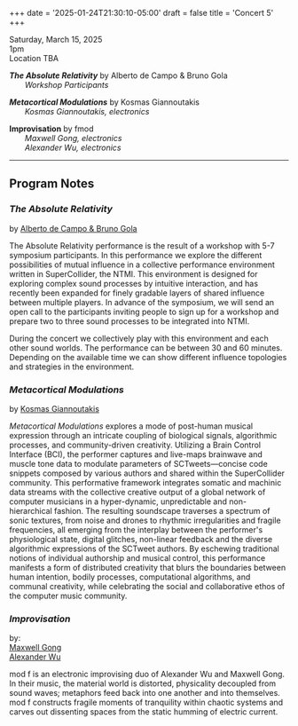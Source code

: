 
+++
date = '2025-01-24T21:30:10-05:00'
draft = false
title = 'Concert 5'
+++

Saturday, March 15, 2025  
1pm  
Location TBA


***The Absolute Relativity*** by Alberto de Campo & Bruno Gola  
&emsp;&emsp;*Workshop Participants*  



***Metacortical Modulations*** by Kosmas Giannoutakis  
&emsp;&emsp;*Kosmas Giannoutakis, electronics*  



**Improvisation** by fmod  
&emsp;&emsp;*Maxwell Gong, electronics*  
&emsp;&emsp;*Alexander Wu, electronics*  

---

## Program Notes

### *The Absolute Relativity*

by [Alberto de Campo & Bruno Gola](/bios/#alberto-de-campo-&-bruno-gola)

The Absolute Relativity performance is the result of a workshop with 5-7 symposium participants. In this performance we explore the different possibilities of mutual influence in a collective performance environment written in SuperCollider, the NTMI. This environment is designed for exploring complex sound processes by intuitive interaction, and has recently been expanded for finely gradable layers of shared influence between multiple players.  In advance of the symposium, we will send an open call to the participants inviting people to sign up for a workshop and prepare two to three sound processes to be integrated into NTMI.

During the concert we collectively play with this environment and each other sound worlds. The performance can be between 30 and 60 minutes. Depending on the available time we can show different influence topologies and strategies in the environment.

### *Metacortical Modulations*

by [Kosmas Giannoutakis](/bios/#kosmas-giannoutakis)

*Metacortical Modulations* explores a mode of post-human musical expression through an intricate coupling of biological signals, algorithmic processes, and community-driven creativity. Utilizing a Brain Control Interface (BCI), the performer captures and live-maps brainwave and muscle tone data to modulate parameters of SCTweets—concise code snippets composed by various authors and shared within the SuperCollider community. This performative framework integrates somatic and machinic data streams with the collective creative output of a global network of computer musicians in a hyper-dynamic, unpredictable and non-hierarchical fashion. The resulting soundscape traverses a spectrum of sonic textures, from noise and drones to rhythmic irregularities and fragile frequencies, all emerging from the interplay between the performer's physiological state, digital glitches, non-linear feedback and the diverse algorithmic expressions of the SCTweet authors. By eschewing traditional notions of individual authorship and musical control, this performance manifests a form of distributed creativity that blurs the boundaries between human intention, bodily processes, computational algorithms, and communal creativity, while celebrating the social and collaborative ethos of the computer music community.

### *Improvisation*

by:  
[Maxwell Gong](/bios/#maxwell-gong)  
[Alexander Wu](/bios/#alexander-wu)  


mod f is an electronic improvising duo of Alexander Wu and Maxwell Gong. In their music, the material world is distorted, physicality decoupled from sound waves; metaphors feed back into one another and into themselves. mod f constructs fragile moments of tranquility within chaotic systems and carves out dissenting spaces from the static humming of electric current.


